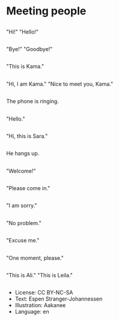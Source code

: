 # Meeting people

##
"Hi!" "Hello!"

##
"Bye!" "Goodbye!"

##
"This is Kama."

##
"Hi, I am Kama." "Nice to meet you, Kama."

##
The phone is ringing.

##
"Hello."

##
"Hi, this is Sara."

##
He hangs up.

##
"Welcome!"

##
"Please come in."

##
"I am sorry."

##
"No problem."

##
"Excuse me."

##
"One moment, please."

##
"This is Ali." "This is Leila."

##
* License: CC BY-NC-SA
* Text: Espen Stranger-Johannessen
* Illustration: Aakanee
* Language: en
